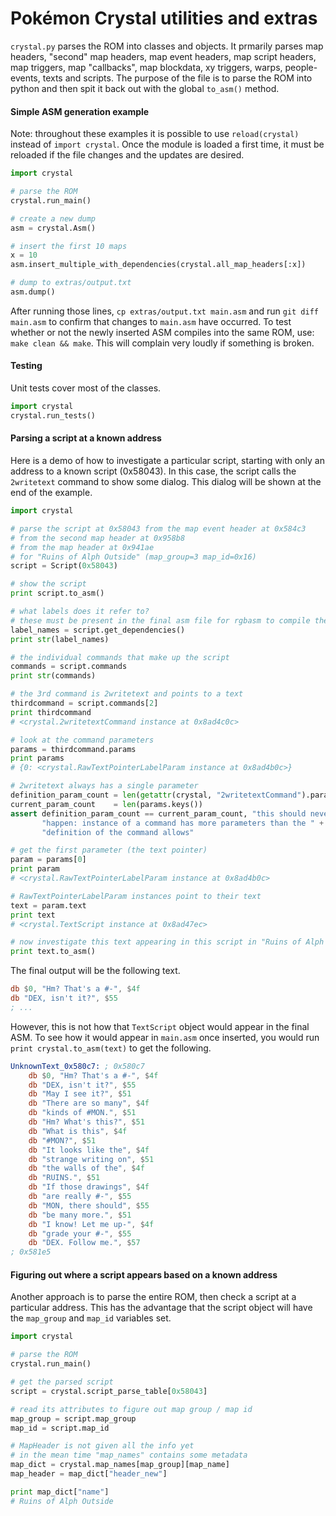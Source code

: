 Pokémon Crystal utilities and extras
==============================

`crystal.py` parses the ROM into classes and objects. It prmarily parses map headers, "second" map headers, map event headers, map script headers, map triggers, map "callbacks", map blockdata, xy triggers, warps, people-events, texts and scripts. The purpose of the file is to parse the ROM into python and then spit it back out with the global `to_asm()` method.

#### Simple ASM generation example

Note: throughout these examples it is possible to use `reload(crystal)` instead of `import crystal`. Once the module is loaded a first time, it must be reloaded if the file changes and the updates are desired.

```python
import crystal

# parse the ROM
crystal.run_main()

# create a new dump
asm = crystal.Asm()

# insert the first 10 maps
x = 10
asm.insert_multiple_with_dependencies(crystal.all_map_headers[:x])

# dump to extras/output.txt
asm.dump()
```

After running those lines, `cp extras/output.txt main.asm` and run `git diff main.asm` to confirm that changes to `main.asm` have occurred. To test whether or not the newly inserted ASM compiles into the same ROM, use: `make clean && make`. This will complain very loudly if something is broken.

#### Testing

Unit tests cover most of the classes.

```python
import crystal
crystal.run_tests()
```

#### Parsing a script at a known address

Here is a demo of how to investigate a particular script, starting with only an address to a known script (0x58043). In this case, the script calls the `2writetext` command to show some dialog. This dialog will be shown at the end of the example.

```python
import crystal

# parse the script at 0x58043 from the map event header at 0x584c3
# from the second map header at 0x958b8
# from the map header at 0x941ae
# for "Ruins of Alph Outside" (map_group=3 map_id=0x16)
script = Script(0x58043)

# show the script
print script.to_asm()

# what labels does it refer to?
# these must be present in the final asm file for rgbasm to compile the file
label_names = script.get_dependencies()
print str(label_names)

# the individual commands that make up the script
commands = script.commands
print str(commands)

# the 3rd command is 2writetext and points to a text
thirdcommand = script.commands[2]
print thirdcommand
# <crystal.2writetextCommand instance at 0x8ad4c0c>

# look at the command parameters
params = thirdcommand.params
print params
# {0: <crystal.RawTextPointerLabelParam instance at 0x8ad4b0c>}

# 2writetext always has a single parameter
definition_param_count = len(getattr(crystal, "2writetextCommand").param_types.keys())
current_param_count    = len(params.keys())
assert definition_param_count == current_param_count, "this should never " + \
       "happen: instance of a command has more parameters than the " + \
       "definition of the command allows"

# get the first parameter (the text pointer)
param = params[0]
print param
# <crystal.RawTextPointerLabelParam instance at 0x8ad4b0c>

# RawTextPointerLabelParam instances point to their text
text = param.text
print text
# <crystal.TextScript instance at 0x8ad47ec>

# now investigate this text appearing in this script in "Ruins of Alph Outside"
print text.to_asm()
```

The final output will be the following text.

```asm
db $0, "Hm? That's a #-", $4f
db "DEX, isn't it?", $55
; ...
```

However, this is not how that `TextScript` object would appear in the final ASM. To see how it would appear in `main.asm` once inserted, you would run `print crystal.to_asm(text)` to get the following.

```asm
UnknownText_0x580c7: ; 0x580c7
    db $0, "Hm? That's a #-", $4f
    db "DEX, isn't it?", $55
    db "May I see it?", $51
    db "There are so many", $4f
    db "kinds of #MON.", $51
    db "Hm? What's this?", $51
    db "What is this", $4f
    db "#MON?", $51
    db "It looks like the", $4f
    db "strange writing on", $51
    db "the walls of the", $4f
    db "RUINS.", $51
    db "If those drawings", $4f
    db "are really #-", $55
    db "MON, there should", $55
    db "be many more.", $51
    db "I know! Let me up-", $4f
    db "grade your #-", $55
    db "DEX. Follow me.", $57
; 0x581e5
```

#### Figuring out where a script appears based on a known address

Another approach is to parse the entire ROM, then check a script at a particular address. This has the advantage that the script object will have the `map_group` and `map_id` variables set.

```python
import crystal

# parse the ROM
crystal.run_main()

# get the parsed script
script = crystal.script_parse_table[0x58043]

# read its attributes to figure out map group / map id
map_group = script.map_group
map_id = script.map_id

# MapHeader is not given all the info yet
# in the mean time "map_names" contains some metadata
map_dict = crystal.map_names[map_group][map_name]
map_header = map_dict["header_new"]

print map_dict["name"]
# Ruins of Alph Outside
```

